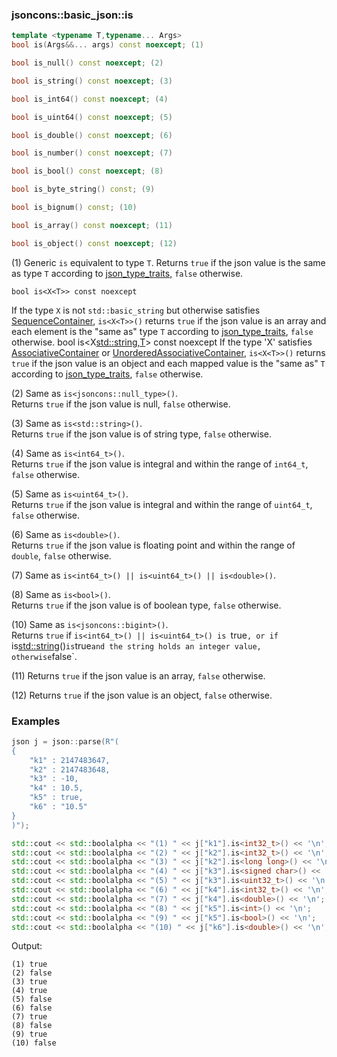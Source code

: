 ### jsoncons::basic_json::is

```cpp
template <typename T,typename... Args>
bool is(Args&&... args) const noexcept; (1)

bool is_null() const noexcept; (2)

bool is_string() const noexcept; (3)

bool is_int64() const noexcept; (4)

bool is_uint64() const noexcept; (5)

bool is_double() const noexcept; (6)

bool is_number() const noexcept; (7)

bool is_bool() const noexcept; (8)

bool is_byte_string() const; (9)

bool is_bignum() const; (10)

bool is_array() const noexcept; (11)

bool is_object() const noexcept; (12)
```

(1) Generic `is` equivalent to type `T`. Returns `true` if the json value is the same as type `T` according to [json_type_traits](../json_type_traits.md), `false` otherwise.  

    bool is<X<T>> const noexcept
If the type `X` is not `std::basic_string` but otherwise satisfies [SequenceContainer](http://en.cppreference.com/w/cpp/concept/SequenceContainer), `is<X<T>>()` returns `true` if the json value is an array and each element is the "same as" type `T` according to [json_type_traits](json_type_traits.md), `false` otherwise.
    bool is<X<std::string,T>> const noexcept
If the type 'X' satisfies [AssociativeContainer](http://en.cppreference.com/w/cpp/concept/AssociativeContainer) or [UnorderedAssociativeContainer](http://en.cppreference.com/w/cpp/concept/UnorderedAssociativeContainer), `is<X<T>>()` returns `true` if the json value is an object and each mapped value is the "same as" `T` according to [json_type_traits](json_type_traits.md), `false` otherwise.

(2) Same as `is<jsoncons::null_type>()`.  
Returns `true` if the json value is null, `false` otherwise.  

(3) Same as `is<std::string>()`.  
Returns `true` if the json value is of string type, `false` otherwise.  

(4) Same as `is<int64_t>()`.  
Returns `true` if the json value is integral and within the range of `int64_t`, `false` otherwise.  

(5) Same as `is<uint64_t>()`.  
Returns `true` if the json value is integral and within the range of `uint64_t`, `false` otherwise.  

(6) Same as `is<double>()`.  
Returns `true` if the json value is floating point and within the range of `double`, `false` otherwise.  

(7) Same as `is<int64_t>() || is<uint64_t>() || is<double>()`.

(8) Same as `is<bool>()`.  
Returns `true` if the json value is of boolean type, `false` otherwise.  

(10) Same as `is<jsoncons::bigint>()`.  
Returns `true` if `is<int64_t>() || is<uint64_t>() is `true`, or if
`is<std::string>()` is `true` and the string holds an integer value,
otherwise `false`.

(11) Returns `true` if the json value is an array, `false` otherwise.  

(12) Returns `true` if the json value is an object, `false` otherwise.  

### Examples

```cpp
json j = json::parse(R"(
{
    "k1" : 2147483647,
    "k2" : 2147483648,
    "k3" : -10,
    "k4" : 10.5,
    "k5" : true,
    "k6" : "10.5"
}
)");

std::cout << std::boolalpha << "(1) " << j["k1"].is<int32_t>() << '\n';
std::cout << std::boolalpha << "(2) " << j["k2"].is<int32_t>() << '\n';
std::cout << std::boolalpha << "(3) " << j["k2"].is<long long>() << '\n';
std::cout << std::boolalpha << "(4) " << j["k3"].is<signed char>() << '\n';
std::cout << std::boolalpha << "(5) " << j["k3"].is<uint32_t>() << '\n';
std::cout << std::boolalpha << "(6) " << j["k4"].is<int32_t>() << '\n';
std::cout << std::boolalpha << "(7) " << j["k4"].is<double>() << '\n';
std::cout << std::boolalpha << "(8) " << j["k5"].is<int>() << '\n';
std::cout << std::boolalpha << "(9) " << j["k5"].is<bool>() << '\n';
std::cout << std::boolalpha << "(10) " << j["k6"].is<double>() << '\n';

```
Output:
```
(1) true
(2) false
(3) true
(4) true
(5) false
(6) false
(7) true
(8) false
(9) true
(10) false


